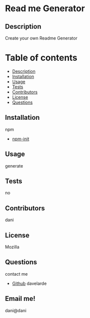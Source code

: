 # Read me Generator
## Description 
Create your own Readme Generator
# Table of contents
* [Description](#description)
* [Installation](#installation)
* [Usage](#usage)
* [Tests](#tests)
* [Contributors](#contributors)
* [License](#license)
* [Questions](#questions)

## Installation
npm
* [npm-init](https://docs.npmjs.com/cli/v6/commands/npm-init)

## Usage
generate

## Tests 
no

## Contributors
dani

## License
Mozilla

## Questions
contact me

* [Github](https://github.com/davelarde)
davelarde
## Email me!
dani@dani